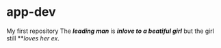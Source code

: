 # app-dev
My first repository
The ***leading man*** is ***inlove to a beatiful girl*** but the girl still ***loves her ex*.
